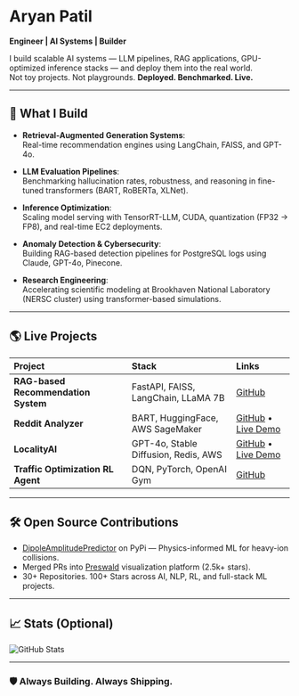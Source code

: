 # Aryan Patil

**Engineer | AI Systems | Builder**

I build scalable AI systems — LLM pipelines, RAG applications, GPU-optimized inference stacks — and deploy them into the real world.  
Not toy projects. Not playgrounds. **Deployed. Benchmarked. Live.**

---

## 🚀 What I Build

- **Retrieval-Augmented Generation Systems**:  
Real-time recommendation engines using LangChain, FAISS, and GPT-4o.

- **LLM Evaluation Pipelines**:  
Benchmarking hallucination rates, robustness, and reasoning in fine-tuned transformers (BART, RoBERTa, XLNet).

- **Inference Optimization**:  
Scaling model serving with TensorRT-LLM, CUDA, quantization (FP32 → FP8), and real-time EC2 deployments.

- **Anomaly Detection & Cybersecurity**:  
Building RAG-based detection pipelines for PostgreSQL logs using Claude, GPT-4o, Pinecone.

- **Research Engineering**:  
Accelerating scientific modeling at Brookhaven National Laboratory (NERSC cluster) using transformer-based simulations.

---

## 🌎 Live Projects

| Project | Stack | Links |
|:--------|:------|:------|
| **RAG-based Recommendation System** | FastAPI, FAISS, LangChain, LLaMA 7B | [GitHub](https://github.com/aryanator/RAG-based-Recommendation-System) |
| **Reddit Analyzer** | BART, HuggingFace, AWS SageMaker | [GitHub](https://github.com/aryanator/Reddit-AnalyXer) • [Live Demo](https://reddit-analyxer.streamlit.app/) |
| **LocalityAI** | GPT-4o, Stable Diffusion, Redis, AWS | [GitHub](https://github.com/aryanator/LocalityAI) • [Live Demo](https://ai-market-intelligence-tool.streamlit.app/) |
| **Traffic Optimization RL Agent** | DQN, PyTorch, OpenAI Gym | [GitHub](https://github.com/aryanator/Reinforcement-Learning_Traffic-Light-Optimization-using-DQL) |

---

## 🛠 Open Source Contributions

- [DipoleAmplitudePredictor](https://pypi.org/project/DipoleAmplitudePredictor/) on PyPi — Physics-informed ML for heavy-ion collisions.
- Merged PRs into [Preswald](https://www.preswald.com/blog/community-showcase-fifa) visualization platform (2.5k+ stars).
- 30+ Repositories. 100+ Stars across AI, NLP, RL, and full-stack ML projects.

---

## 📈 Stats (Optional)

![GitHub Stats](https://github-readme-stats.vercel.app/api?username=aryanator&show_icons=true&theme=dracula)

---

### 🛡 Always Building. Always Shipping.
